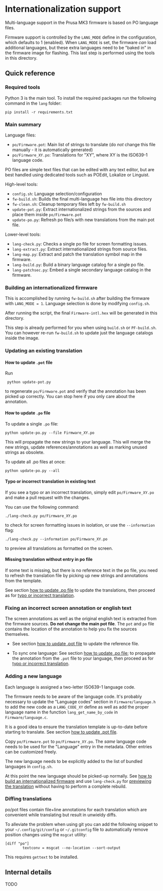 # Internationalization support

Multi-language support in the Prusa MK3 firmware is based on PO language files.

Firmware support is controlled by the ``LANG_MODE`` define in the configuration, which defaults to 1 (enabled). When ``LANG_MODE`` is set, the firmware *can* load additional languages, but these extra languages need to be "baked in" in the firmware image for flashing. This last step is performed using the tools in this directory.

## Quick reference

### Required tools

Python 3 is the main tool. To install the required packages run the following command in the `lang` folder:

    pip install -r requirements.txt

### Main summary

Language files:

* ``po/Firmware.pot``: Main list of strings to translate (do *not* change this file manually - it is automatically generated)
* ``po/Firmware_XY.po``: Translations for "XY", where XY is the ISO639-1 language code.

PO files are simple text files that can be edited with any text editor, but are best handled using dedicated tools such as POEdit, Lokalize or Linguist.

High-level tools:

* ``config.sh``: Language selection/configuration
* ``fw-build.sh``: Builds the final multi-language hex file into this directory
* ``fw-clean.sh``: Cleanup temporary files left by ``fw-build.sh``
* ``update-pot.py``: Extract internationalized strings from the sources and place them inside ``po/Firmware.pot``
* ``update-po.py``: Refresh po file/s with new translations from the main pot file.

Lower-level tools:

* ``lang-check.py``: Checks a single po file for screen formatting issues.
* ``lang-extract.py``: Extract internationalized strings from source files.
* ``lang-map.py``: Extract and patch the translation symbol map in the firmware.
* ``lang-build.py``: Build a binary language catalog for a single po file.
* ``lang-patchsec.py``: Embed a single secondary language catalog in the firmware.

### Building an internationalized firmware

This is accomplished by running ``fw-build.sh`` after building the firmware with ``LANG_MODE = 1``. Language selection is done by modifying ``config.sh``.

After running the script, the final ``Firmware-intl.hex`` will be generated in this directory.

This step is already performed for you when using ``build.sh`` or ``PF-build.sh``. You can however re-run ``fw-build.sh`` to update just the language catalogs inside the image.

### Updating an existing translation

#### How to update `.pot` file

Run 

     python update-pot.py

to regenerate ``po/Firmware.pot`` and verify that the annotation has been picked up correctly. You can stop here if you only care about the annotation.

#### How to update `.po` file

To update a single `.po` file:

    python update-po.py --file Firmware_XY.po

This will propagate the new strings to your language. This will merge the new strings, update references/annotations as well as marking unused strings as obsolete.

To update all .po files at once:

    python update-po.py --all



#### Typo or incorrect translation in existing text

If you see a typo or an incorrect translation, simply edit ``po/Firmware_XY.po`` and make a pull request with the changes.

You can use the following command:

    ./lang-check.py po/Firmware_XY.po

to check for screen formatting issues in isolation, or use the ``--information`` flag:

    ./lang-check.py --information po/Firmware_XY.po

to preview all translations as formatted on the screen.

#### Missing translation without entry in po file

If some text is missing, but there is no reference text in the po file, you need to refresh the translation file by picking up new strings and annotations from the template.

See section [how to update .po file](#how-to-update-.po-file) to update the translations, then proceed as for [typo or incorrect translation](#typo-or-incorrect-translation-in-existing-text).

### Fixing an incorrect screen annotation or english text

The screen annotations as well as the original english text is extracted from the firmware sources. **Do not change the main pot file**. The ``pot`` and ``po`` file contains the location of the annotation to help you fix the sources themselves.

* See section [how to update .pot file](#how-to-update-.pot-file) to update the reference file.

* To sync one language: See section [how to update .po file](#how-to-update-.po-file); to propagate the annotation from the `.pot` file to your language, then proceed as for [typo or incorrect translation](#typo-or-incorrect-translation-in-existing-text).

### Adding a new language

Each language is assigned a two-letter ISO639-1 language code.

The firmware needs to be aware of the language code. It's probably necessary to update the "Language codes" section in ``Firmware/language.h`` to add the new code as a ``LANG_CODE_XY`` define as well as add the proper language name in the function ``lang_get_name_by_code`` in ``Firmware/language.c``.

It is a good idea to ensure the translation template is up-to-date before starting to translate. See section [how to update .pot file](#how-to-update-.pot-file).

Copy ``po/Firmware.pot`` to ``po/Firmware_XY.po``. The *same* language code needs to be used for the "Language" entry in the metadata. Other entries can be customized freely.

The new language needs to be explicitly added to the list of bundled languages in ``config.sh``.

At this point the new language should be picked-up normally. See [how to build an internationalized firmware](#building-an-internationalized-firmware) and use ``lang-check.py`` for [previewing the translation](#typo-or-incorrect-translation-in-existing-text) without having to perform a complete rebuild.

### Diffing translations

po/pot files contain file+line annotations for each translation which are convenient while translating but result in unwieldy diffs.

To alleviate the problem when using git you can add the following snippet to your ``~/.config/git/config`` or ``~/.gitconfig`` file to automatically remove position changes using the ``msgcat`` utility:

```
[diff "po"]
        textconv = msgcat --no-location --sort-output
```

This requires ``gettext`` to be installed.

## Internal details

TODO
